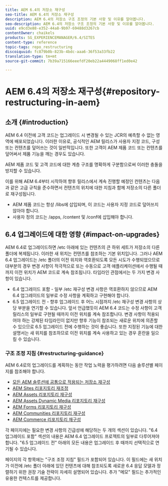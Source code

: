```yaml
---
title: AEM 6.4의 저장소 재구성
seo-title: AEM 6.4의 저장소 재구성
description: AEM 6.4의 저장소 구조 조정의 기본 사항 및 이유를 알아봅니다.
seo-description: AEM 6.4의 저장소 구조 조정의 기본 사항 및 이유를 알아봅니다.
uuid: e9cd3e88-e352-44a8-9b97-69488d3267cb
contentOwner: chaikels
products: SG_EXPERIENCEMANAGER/6.4/SITES
content-type: reference
topic-tags: repo_restructuring
discoiquuid: fc879b0b-823b-4bdc-aaa6-36f53a33fb22
translation-type: tm+mt
source-git-commit: 7b39a715166eeefdf20eb22a4449068ff1ed0e42

---
```



# AEM 6.4의 저장소 재구성{#repository-restructuring-in-aem}

## 소개 {#introduction}

AEM 6.4 이전에 고객 코드는 업그레이드 시 변경될 수 있는 JCR의 예측할 수 없는 영역에 배포되었습니다. 이러한 이유로, 공식적인 AEM 릴리스가 사용자 지정 코드, 구성 또는 컨텐츠를 덮어쓰는 것이 일반적입니다. 또한 고객이 AEM 제품 코드 또는 컨텐츠를 덮어써서 제품 기능을 깨는 경우도 있습니다.

AEM 제품 코드 및 고객 코드에 대한 계층 구조를 명확하게 구분함으로써 이러한 충돌을 방지할 수 있습니다.

이를 위해 AEM 6.4부터 시작하여 향후 릴리스에서 계속 진행할 예정인 컨텐츠는 다음과 같은 고급 규칙을 준수하면서 컨텐츠의 위치에 대한 지침과 함께 저장소의 다른 폴더로 재구성됩니다.

* AEM 제품 코드는 항상 /libs에 삽입되며, 이 코드는 사용자 지정 코드로 덮어쓰지 않아야 합니다.
* 사용자 정의 코드는 /apps, /content 및 /conf에 삽입해야 합니다.

## 6.4 업그레이드에 대한 영향 {#impact-on-upgrades}

AEM 6.4로 업그레이드하면 /etc 아래에 있는 컨텐츠의 큰 하위 세트가 저장소의 다른 폴더에 복제됩니다. 이러한 새 위치는 컨텐츠를 참조하는 기본 위치입니다. 그러나 AEM 6.4 업그레이드는 /etc 폴더의 이전 위치와 역호환되도록 모든 시도가 수행되었으므로 대부분의 경우 변경 사항이 적극적으로 또는 수동으로 고객 애플리케이션에서 수행될 때까지 이전 위치가 AEM 코드로 계속 참조됩니다. 타임라인 관점에서는 두 가지 변경 사항이 있습니다.

* 6.4 업그레이드 포함 - 일부 /etc 재구성 변경 사항은 역호환하지 않으므로 AEM 6.4 업그레이드의 일부로 수정 사항을 계획하고 구현해야 합니다.
* 6.5 업그레이드 전 - 향후 업그레이드 후 어느 시점까지 /etc 재구성 변경 사항의 상당 부분을 연기할 수 있습니다. 앞서 언급했듯이 AEM 6.4 코드는 수정 사항이 고객 릴리스의 일부로 구현될 때까지 이전 위치를 계속 참조합니다. 변경 사항이 적용되어야 하는 강제된 타임라인이 없지만 향후 기능이 참조되는 새로운 위치에 의존할 수 있으므로 6.5 업그레이드 전에 수행하는 것이 좋습니다. 또한 지정된 기능에 대한 설명서는 새 위치를 참조하므로 이전 위치를 계속 사용하고 있는 경우 혼란을 일으킬 수 있습니다.

### 구조 조정 지침 {#restructuring-guidance}

AEM 6.4로의 업그레이드를 계획하는 동안 작업 노력을 평가하려면 다음 솔루션별 페이지를 참조해야 합니다.

* [모든 AEM 솔루션에 공통으로 적용되는 저장소 재구성](/help/sites-deploying/all-repository-restructuring-in-aem-6-4.md)
* [AEM Sites 리포지토리 재조정](/help/sites-deploying/sites-repository-restructuring-in-aem-6-4.md)
* [AEM Assets 리포지토리 재구성](/help/sites-deploying/assets-repository-restructuring-in-aem-6-4.md)
* [AEM Assets Dynamic Media 리포지토리 재구성](/help/sites-deploying/dynamicmedia-repository-restructuring-in-aem-6-4.md)
* [AEM Forms 리포지토리 재구성](/help/sites-deploying/forms-repository-restructuring-in-aem-6-4.md)
* [AEM Communities 리포지토리 재구성](/help/sites-deploying/communities-repository-restructuring-in-aem-6-4.md)
* [AEM Commerce 리포지토리 재구성](/help/sites-deploying/ecommerce-repository-restructuring-in-aem-6-4.md)

각 페이지에는 필요한 변경 사항의 긴급성에 해당하는 두 개의 섹션이 있습니다. &quot;6.4 업그레이드 포함&quot; 섹션의 내용은 AEM 6.4 업그레이드 프로젝트의 일부로 다루어져야 합니다. &quot;6.5 업그레이드 전&quot; 아래의 모든 내용은 업그레이드 후 때까지 선택적으로 연기될 수 있습니다.

페이지의 각 항목에는 &quot;구조 조정 지침&quot; 필드가 포함되어 있습니다. 이 필드에는 새 위치가 이전에 /etc 폴더 아래에 있던 컨텐츠에 대해 참조되도록 새로운 6.4 응답 모델과 정렬하기 위한 권장 기술 전략이 자세히 설명되어 있습니다. 추가 &quot;메모&quot; 필드는 추가적인 유용한 컨텍스트를 제공합니다.
